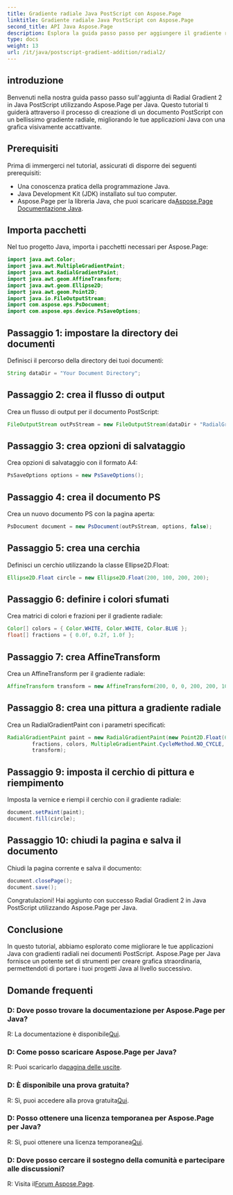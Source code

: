 ```yaml
---
title: Gradiente radiale Java PostScript con Aspose.Page
linktitle: Gradiente radiale Java PostScript con Aspose.Page
second_title: API Java Aspose.Page
description: Esplora la guida passo passo per aggiungere il gradiente radiale in Java PostScript utilizzando Aspose.Page per una grafica straordinaria nelle tue applicazioni Java.
type: docs
weight: 13
url: /it/java/postscript-gradient-addition/radial2/
---
```

## introduzione
Benvenuti nella nostra guida passo passo sull'aggiunta di Radial Gradient 2 in Java PostScript utilizzando Aspose.Page per Java. Questo tutorial ti guiderà attraverso il processo di creazione di un documento PostScript con un bellissimo gradiente radiale, migliorando le tue applicazioni Java con una grafica visivamente accattivante.
## Prerequisiti
Prima di immergerci nel tutorial, assicurati di disporre dei seguenti prerequisiti:
- Una conoscenza pratica della programmazione Java.
- Java Development Kit (JDK) installato sul tuo computer.
-  Aspose.Page per la libreria Java, che puoi scaricare da[Aspose.Page Documentazione Java](https://reference.aspose.com/page/java/).
## Importa pacchetti
Nel tuo progetto Java, importa i pacchetti necessari per Aspose.Page:
```java
import java.awt.Color;
import java.awt.MultipleGradientPaint;
import java.awt.RadialGradientPaint;
import java.awt.geom.AffineTransform;
import java.awt.geom.Ellipse2D;
import java.awt.geom.Point2D;
import java.io.FileOutputStream;
import com.aspose.eps.PsDocument;
import com.aspose.eps.device.PsSaveOptions;
```
## Passaggio 1: impostare la directory dei documenti
Definisci il percorso della directory dei tuoi documenti:
```java
String dataDir = "Your Document Directory";
```
## Passaggio 2: crea il flusso di output
Crea un flusso di output per il documento PostScript:
```java
FileOutputStream outPsStream = new FileOutputStream(dataDir + "RadialGradient2_outPS.ps");
```
## Passaggio 3: crea opzioni di salvataggio
Crea opzioni di salvataggio con il formato A4:
```java
PsSaveOptions options = new PsSaveOptions();
```
## Passaggio 4: crea il documento PS
Crea un nuovo documento PS con la pagina aperta:
```java
PsDocument document = new PsDocument(outPsStream, options, false);
```
## Passaggio 5: crea una cerchia
Definisci un cerchio utilizzando la classe Ellipse2D.Float:
```java
Ellipse2D.Float circle = new Ellipse2D.Float(200, 100, 200, 200);
```
## Passaggio 6: definire i colori sfumati
Crea matrici di colori e frazioni per il gradiente radiale:
```java
Color[] colors = { Color.WHITE, Color.WHITE, Color.BLUE };
float[] fractions = { 0.0f, 0.2f, 1.0f };
```
## Passaggio 7: crea AffineTransform
Crea un AffineTransform per il gradiente radiale:
```java
AffineTransform transform = new AffineTransform(200, 0, 0, 200, 200, 100);
```
## Passaggio 8: crea una pittura a gradiente radiale
Crea un RadialGradientPaint con i parametri specificati:
```java
RadialGradientPaint paint = new RadialGradientPaint(new Point2D.Float(64, 64), 68, new Point2D.Float(24, 24),
        fractions, colors, MultipleGradientPaint.CycleMethod.NO_CYCLE, MultipleGradientPaint.ColorSpaceType.SRGB,
        transform);
```
## Passaggio 9: imposta il cerchio di pittura e riempimento
Imposta la vernice e riempi il cerchio con il gradiente radiale:
```java
document.setPaint(paint);
document.fill(circle);
```
## Passaggio 10: chiudi la pagina e salva il documento
Chiudi la pagina corrente e salva il documento:
```java
document.closePage();
document.save();
```
Congratulazioni! Hai aggiunto con successo Radial Gradient 2 in Java PostScript utilizzando Aspose.Page per Java.
## Conclusione
In questo tutorial, abbiamo esplorato come migliorare le tue applicazioni Java con gradienti radiali nei documenti PostScript. Aspose.Page per Java fornisce un potente set di strumenti per creare grafica straordinaria, permettendoti di portare i tuoi progetti Java al livello successivo.
## Domande frequenti
### D: Dove posso trovare la documentazione per Aspose.Page per Java?
 R: La documentazione è disponibile[Qui](https://reference.aspose.com/page/java/).
### D: Come posso scaricare Aspose.Page per Java?
 R: Puoi scaricarlo da[pagina delle uscite](https://releases.aspose.com/page/java/).
### D: È disponibile una prova gratuita?
 R: Sì, puoi accedere alla prova gratuita[Qui](https://releases.aspose.com/).
### D: Posso ottenere una licenza temporanea per Aspose.Page per Java?
 R: Sì, puoi ottenere una licenza temporanea[Qui](https://purchase.aspose.com/temporary-license/).
### D: Dove posso cercare il sostegno della comunità e partecipare alle discussioni?
 R: Visita il[Forum Aspose.Page](https://forum.aspose.com/c/page/39).